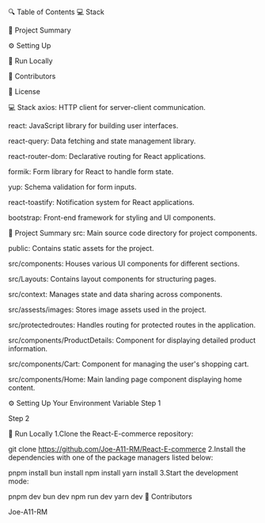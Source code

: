 🔍 Table of Contents
💻 Stack

📝 Project Summary

⚙️ Setting Up

🚀 Run Locally

🙌 Contributors

📄 License

💻 Stack
   axios: HTTP client for server-client communication.
   
   react: JavaScript library for building user interfaces.
   
   react-query: Data fetching and state management library.
   
   react-router-dom: Declarative routing for React applications.
   
   formik: Form library for React to handle form state.
   
   yup: Schema validation for form inputs.
   
   react-toastify: Notification system for React applications.
   
   bootstrap: Front-end framework for styling and UI components.

📝 Project Summary
   src: Main source code directory for project components.
   
   public: Contains static assets for the project.
   
   src/components: Houses various UI components for different sections.
   
   src/Layouts: Contains layout components for structuring pages.
   
   src/context: Manages state and data sharing across components.
   
   src/assests/images: Stores image assets used in the project.
   
   src/protectedroutes: Handles routing for protected routes in the application.
   
   src/components/ProductDetails: Component for displaying detailed product information.
   
   src/components/Cart: Component for managing the user's shopping cart.
   
   src/components/Home: Main landing page component displaying home content.

⚙️ Setting Up
   Your Environment Variable
   Step 1
   
   Step 2

🚀 Run Locally
   1.Clone the React-E-commerce repository:
   
   git clone https://github.com/Joe-A11-RM/React-E-commerce
   2.Install the dependencies with one of the package managers listed below:
   
   pnpm install
   bun install
   npm install
   yarn install
3.Start the development mode:

   pnpm dev
   bun dev
   npm run dev
   yarn dev
🙌 Contributors

   Joe-A11-RM

